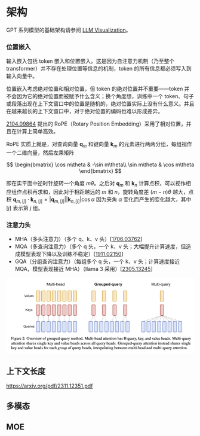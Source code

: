 # 架构

GPT 系列模型的基础架构请参阅 [LLM Visualization](https://bbycroft.net/llm)。

### 位置嵌入

输入嵌入包括 token 嵌入和位置嵌入。这是因为自注意力机制（乃至整个 transformer）并不存在处理位置等信息的机制，token 的所有信息都必须写入到输入向量中。

位置嵌入考虑绝对位置和相对位置，但 token 的绝对位置并不重要——token 并不会因为它的绝对位置而被赋予什么含义；换个角度想，训练中一个 token、句子或段落出现在上下文窗口中的位置是随机的，绝对位置实际上没有什么意义。并且在越来越长的上下文窗口中，对于绝对位置的编码也难以形成差异。

[2104.09864](https://arxiv.org/abs/2104.09864) 提出的 RoPE（Rotary Position Embedding）采用了相对位置，并且在计算上简单高效。

RoPE 实质上就是，对查询向量 $\pmb q_m$ 和键向量 $\pmb k_m$ 的元素进行两两分组，每组视作一个二维向量，然后左乘矩阵

$$
\begin{bmatrix}
\cos m\theta & -\sin m\theta\\
\sin m\theta &  \cos m\theta
\end{bmatrix}
$$

即在实平面中逆时针旋转一个角度 $m\theta$。之后对 $\pmb q_m$ 和 $\pmb k_n$ 计算点积，可以视作相应组作点积再求和，因此对于相距越远的 $m$ 和 $n$，旋转角度差 $(m-n)\theta$ 越大，点积 $\pmb q_{m,[j]}\cdot\pmb k_{n,[j]}=\vert\pmb q_{m,[j]}\vert\vert\pmb k_{n,[j]}\vert\cos\alpha$ 因为夹角 $\alpha$ 变化而产生的变化越大，其中 $[j]$ 表示第 $j$ 组。

### 注意力头

* MHA（多头注意力）（多个 q、k、v 头）[[1706.03762](https://arxiv.org/abs/1706.03762)]
* MQA（多查询注意力）（多个 q 头，一个 k、v 头；大幅提升计算速度，但造成模型表现下降以及训练不稳定）[[1911.02150](https://arxiv.org/abs/1911.02150)]
* GQA（分组查询注意力）（每组多个 q 头，一个 k、v 头；计算速度接近 MQA，模型表现接近 MHA）（llama 3 采用）[[2305.13245](https://arxiv.org/abs/2305.13245)]

![](../../assets/ml/llm/gqa.png)

## 上下文长度

https://arxiv.org/pdf/2311.12351.pdf

## 多模态

## MOE

